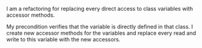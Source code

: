 I am a refactoring for replacing every direct access to  class variables with accessor methods.My precondition verifies that the variable is directly defined in that class.I create new accessor methods for the variables and replace every read and write to this variable with the new accessors.